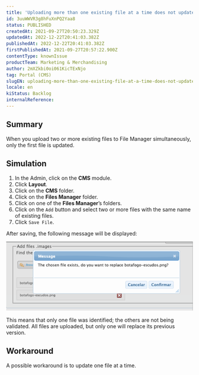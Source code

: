 ```yaml
---
title: 'Uploading more than one existing file at a time does not update all files in File Manager'
id: 3uuWWVR3g8hFuXnPQ2Yaa8
status: PUBLISHED
createdAt: 2021-09-27T20:50:23.329Z
updatedAt: 2022-12-22T20:41:03.382Z
publishedAt: 2022-12-22T20:41:03.382Z
firstPublishedAt: 2021-09-27T20:57:22.900Z
contentType: knownIssue
productTeam: Marketing & Merchandising
author: 2mXZkbi0oi061KicTExNjo
tag: Portal (CMS)
slugEN: uploading-more-than-one-existing-file-at-a-time-does-not-update-all-files-in-file-manager
locale: en
kiStatus: Backlog
internalReference: 
---
```


## Summary

When you upload two or more existing files to File Manager simultaneously, only the first file is updated.

## Simulation

1. In the Admin, click on the **CMS** module.
2. Click **Layout**.
3. Click on the **CMS** folder.
4. Click on the **Files Manager** folder.
5. Click on one of the **Files Manager**’s folders.
6. Click on the `Add` button and select two or more files with the same name of existing files.
7. Click `Save File`. 

After saving, the following message will be displayed:

![File manager](https://raw.githubusercontent.com/vtexdocs/known-issues/refs/heads/main/docs/en/known-issues/Marketing%20&%20Merchandising/uploading-more-than-one-existing-file-at-a-time-does-not-update-all-files-in-file-manager_1.png)

This means that only one file was identified; the others are not being validated. All files are uploaded, but only one will replace its previous version.

## Workaround

A possible workaround is to update one file at a time.

